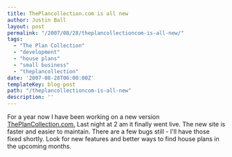 ```yaml
---
title: ThePlancollection.com is all new
author: Justin Ball
layout: post
permalink: "/2007/08/28/theplancollectioncom-is-all-new/"
tags:
  - "The Plan Collection"
  - "development"
  - "house plans"
  - "small business"
  - "theplancollection"
date: '2007-08-28T06:00:00Z'
templateKey: blog-post
path: "/theplancollectioncom-is-all-new"
description: ''
---
```


For a year now I have been working on a new version [ThePlanCollection.com.][1] Last night at 2 am it finally went live. The new site is faster and easier to maintain. There are a few bugs still - I'll have those fixed shortly. Look for new features and better ways to find house plans in the upcoming months.

 [1]: http://www.theplancollection.com
